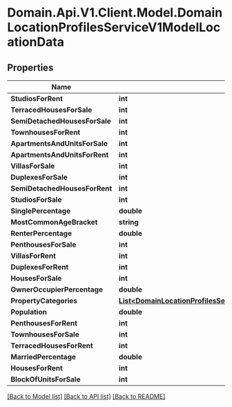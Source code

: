 # Domain.Api.V1.Client.Model.DomainLocationProfilesServiceV1ModelLocationData
## Properties

Name | Type | Description | Notes
------------ | ------------- | ------------- | -------------
**StudiosForRent** | **int** |  | [optional] 
**TerracedHousesForSale** | **int** |  | [optional] 
**SemiDetachedHousesForSale** | **int** |  | [optional] 
**TownhousesForRent** | **int** |  | [optional] 
**ApartmentsAndUnitsForSale** | **int** |  | [optional] 
**ApartmentsAndUnitsForRent** | **int** |  | [optional] 
**VillasForSale** | **int** |  | [optional] 
**DuplexesForSale** | **int** |  | [optional] 
**SemiDetachedHousesForRent** | **int** |  | [optional] 
**StudiosForSale** | **int** |  | [optional] 
**SinglePercentage** | **double** |  | [optional] 
**MostCommonAgeBracket** | **string** |  | [optional] 
**RenterPercentage** | **double** |  | [optional] 
**PenthousesForSale** | **int** |  | [optional] 
**VillasForRent** | **int** |  | [optional] 
**DuplexesForRent** | **int** |  | [optional] 
**HousesForSale** | **int** |  | [optional] 
**OwnerOccupierPercentage** | **double** |  | [optional] 
**PropertyCategories** | [**List&lt;DomainLocationProfilesServiceV1ModelLocationDataPropertyCategories&gt;**](DomainLocationProfilesServiceV1ModelLocationDataPropertyCategories.md) |  | [optional] 
**Population** | **double** |  | [optional] 
**PenthousesForRent** | **int** |  | [optional] 
**TownhousesForSale** | **int** |  | [optional] 
**TerracedHousesForRent** | **int** |  | [optional] 
**MarriedPercentage** | **double** |  | [optional] 
**HousesForRent** | **int** |  | [optional] 
**BlockOfUnitsForSale** | **int** |  | [optional] 

[[Back to Model list]](../README.md#documentation-for-models) [[Back to API list]](../README.md#documentation-for-api-endpoints) [[Back to README]](../README.md)

